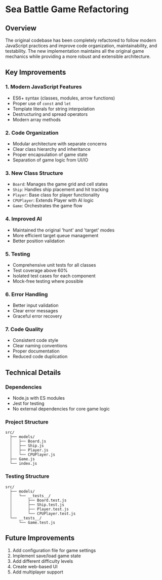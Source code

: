 # Sea Battle Game Refactoring

## Overview
The original codebase has been completely refactored to follow modern JavaScript practices and improve code organization, maintainability, and testability. The new implementation maintains all the original game mechanics while providing a more robust and extensible architecture.

## Key Improvements

### 1. Modern JavaScript Features
- ES6+ syntax (classes, modules, arrow functions)
- Proper use of `const` and `let`
- Template literals for string interpolation
- Destructuring and spread operators
- Modern array methods

### 2. Code Organization
- Modular architecture with separate concerns
- Clear class hierarchy and inheritance
- Proper encapsulation of game state
- Separation of game logic from UI/IO

### 3. New Class Structure
- `Board`: Manages the game grid and cell states
- `Ship`: Handles ship placement and hit tracking
- `Player`: Base class for player functionality
- `CPUPlayer`: Extends Player with AI logic
- `Game`: Orchestrates the game flow

### 4. Improved AI
- Maintained the original 'hunt' and 'target' modes
- More efficient target queue management
- Better position validation

### 5. Testing
- Comprehensive unit tests for all classes
- Test coverage above 60%
- Isolated test cases for each component
- Mock-free testing where possible

### 6. Error Handling
- Better input validation
- Clear error messages
- Graceful error recovery

### 7. Code Quality
- Consistent code style
- Clear naming conventions
- Proper documentation
- Reduced code duplication

## Technical Details

### Dependencies
- Node.js with ES modules
- Jest for testing
- No external dependencies for core game logic

### Project Structure
```
src/
  ├── models/
  │   ├── Board.js
  │   ├── Ship.js
  │   ├── Player.js
  │   └── CPUPlayer.js
  ├── Game.js
  └── index.js
```

### Testing Structure
```
src/
  ├── models/
  │   └── __tests__/
  │       ├── Board.test.js
  │       ├── Ship.test.js
  │       ├── Player.test.js
  │       └── CPUPlayer.test.js
  └── __tests__/
      └── Game.test.js
```

## Future Improvements
1. Add configuration file for game settings
2. Implement save/load game state
3. Add different difficulty levels
4. Create web-based UI
5. Add multiplayer support 